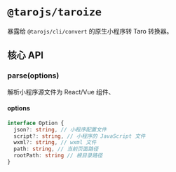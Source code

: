 # `@tarojs/taroize`

暴露给 `@tarojs/cli/convert` 的原生小程序转 Taro 转换器。

## 核心 API

### parse(options)

解析小程序源文件为 React/Vue 组件、

#### options

```typescript
interface Option {
  json?: string, // 小程序配置文件
  script?: string, // 小程序的 JavaScript 文件
  wxml?: string, // wxml 文件
  path: string, // 当前页面路径
  rootPath: string // 根目录路径
}
```
